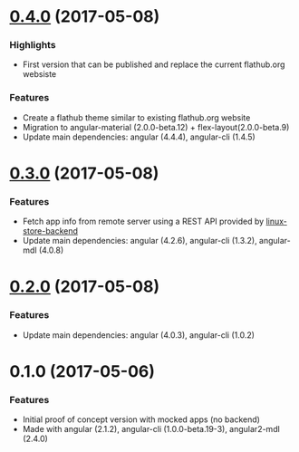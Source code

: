 
<a name="0.4.0"></a>
# [0.4.0](https://github.com/jgarciao/linux-store-frontend/compare/0.3.0...0.4.0) (2017-05-08)


### Highlights

* First version that can be published and replace the current flathub.org websiste 

### Features

* Create a flathub theme similar to existing flathub.org website
* Migration to angular-material (2.0.0-beta.12) + flex-layout(2.0.0-beta.9)
* Update main dependencies: angular (4.4.4), angular-cli (1.4.5)

<a name="0.3.0"></a>
# [0.3.0](https://github.com/jgarciao/linux-store-frontend/compare/0.2.0...0.3.0) (2017-05-08)

### Features

* Fetch app info from remote server using a REST API provided by [linux-store-backend](https://github.com/jgarciao/linux-store-backend)
* Update main dependencies: angular (4.2.6), angular-cli (1.3.2), angular-mdl (4.0.8)

<a name="0.2.0"></a>
# [0.2.0](https://github.com/jgarciao/linux-store-frontend/compare/0.1.0...0.2.0) (2017-05-08)

### Features

* Update main dependencies: angular (4.0.3), angular-cli (1.0.2)

<a name="0.1.0"></a>
# 0.1.0 (2017-05-06)

### Features
* Initial proof of concept version with mocked apps (no backend)
* Made with angular (2.1.2), angular-cli (1.0.0-beta.19-3), angular2-mdl (2.4.0)
